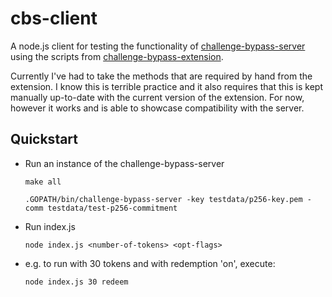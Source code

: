# cbs-client

A node.js client for testing the functionality of [challenge-bypass-server](https://github.com/privacypass/challenge-bypass-server) using the scripts from [challenge-bypass-extension](https://github.com/privacypass/challenge-bypass-extension).

Currently I've had to take the methods that are required by hand from the extension. I know this is terrible practice and it also requires that this is kept manually up-to-date with the current version of the extension. For now, however it works and is able to showcase compatibility with the server.

## Quickstart

- Run an instance of the challenge-bypass-server

    ```
    make all

    .GOPATH/bin/challenge-bypass-server -key testdata/p256-key.pem -comm testdata/test-p256-commitment
    ```

- Run index.js

    ```
    node index.js <number-of-tokens> <opt-flags>
    ```

- e.g. to run with 30 tokens and with redemption 'on', execute:

    ```
    node index.js 30 redeem
    ```
